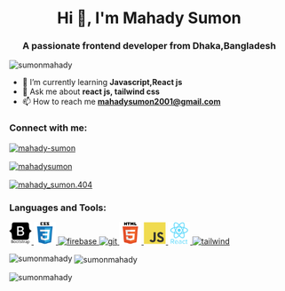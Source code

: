 <h1 align="center">Hi 👋, I'm Mahady Sumon</h1>

<h3 align="center">A passionate frontend developer from Dhaka,Bangladesh</h3>

<p align="left"> <img src="https://komarev.com/ghpvc/?username=sumonmahady&label=Profile%20views&color=0e75b6&style=flat" alt="sumonmahady" /> </p>

- 🌱 I’m currently learning **Javascript,React js**
- 💬 Ask me about **react js, tailwind css**
- 📫 How to reach me **mahadysumon2001@gmail.com**

<h3 align="left">Connect with me:</h3>

<p align="left">

<a href="https://linkedin.com/in/mahady-sumon" target="blank"><img align="center" src="https://raw.githubusercontent.com/rahuldkjain/github-profile-readme-generator/master/src/images/icons/Social/linked-in-alt.svg" alt="mahady-sumon" height="30" width="40" /></a>

<a href="https://fb.com/mahadysumon" target="blank"><img align="center" src="https://raw.githubusercontent.com/rahuldkjain/github-profile-readme-generator/master/src/images/icons/Social/facebook.svg" alt="mahadysumon" height="30" width="40" /></a>

<a href="https://instagram.com/mahady_sumon.404" target="blank"><img align="center" src="https://raw.githubusercontent.com/rahuldkjain/github-profile-readme-generator/master/src/images/icons/Social/instagram.svg" alt="mahady_sumon.404" height="30" width="40" /></a>

</p>

<h3 align="left">Languages and Tools:</h3>

<p align="left"> <a href="https://getbootstrap.com" target="_blank" rel="noreferrer"> <img src="https://raw.githubusercontent.com/devicons/devicon/master/icons/bootstrap/bootstrap-plain-wordmark.svg" alt="bootstrap" width="40" height="40"/> </a> <a href="https://www.w3schools.com/css/" target="_blank" rel="noreferrer"> <img src="https://raw.githubusercontent.com/devicons/devicon/master/icons/css3/css3-original-wordmark.svg" alt="css3" width="40" height="40"/> </a> <a href="https://firebase.google.com/" target="_blank" rel="noreferrer"> <img src="https://www.vectorlogo.zone/logos/firebase/firebase-icon.svg" alt="firebase" width="40" height="40"/> </a> <a href="https://git-scm.com/" target="_blank" rel="noreferrer"> <img src="https://www.vectorlogo.zone/logos/git-scm/git-scm-icon.svg" alt="git" width="40" height="40"/> </a> <a href="https://www.w3.org/html/" target="_blank" rel="noreferrer"> <img src="https://raw.githubusercontent.com/devicons/devicon/master/icons/html5/html5-original-wordmark.svg" alt="html5" width="40" height="40"/> </a> <a href="https://developer.mozilla.org/en-US/docs/Web/JavaScript" target="_blank" rel="noreferrer"> <img src="https://raw.githubusercontent.com/devicons/devicon/master/icons/javascript/javascript-original.svg" alt="javascript" width="40" height="40"/> </a> <a href="https://reactjs.org/" target="_blank" rel="noreferrer"> <img src="https://raw.githubusercontent.com/devicons/devicon/master/icons/react/react-original-wordmark.svg" alt="react" width="40" height="40"/> </a> <a href="https://tailwindcss.com/" target="_blank" rel="noreferrer"> <img src="https://www.vectorlogo.zone/logos/tailwindcss/tailwindcss-icon.svg" alt="tailwind" width="40" height="40"/> </a> </p>

<p><img align="left" src="https://github-readme-stats.vercel.app/api/top-langs?username=sumonmahady&show_icons=true&locale=en&layout=compact" alt="sumonmahady" /></p>

<p>&nbsp;<img align="center" src="https://github-readme-stats.vercel.app/api?username=sumonmahady&show_icons=true&locale=en" alt="sumonmahady" /></p>

<p><img align="center" src="https://github-readme-streak-stats.herokuapp.com/?user=sumonmahady&" alt="sumonmahady" /></p>